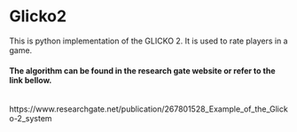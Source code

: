 # Glicko2
This is python implementation of the GLICKO 2. It is used to rate players in a game.

<h4>The algorithm can be found in the research gate website or refer to the link bellow.</h4>
<br/>
https://www.researchgate.net/publication/267801528_Example_of_the_Glicko-2_system
